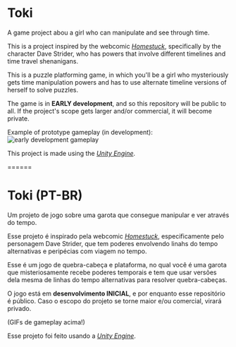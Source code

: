 # Toki
A game project abou a girl who can manipulate and see through time.

This is a project inspired by the webcomic *[Homestuck](https://www.homestuck.com/)*, specifically by the character Dave Strider, who has powers that involve different timelines and time travel shenanigans.

This is a puzzle platforming game, in which you'll be a girl who mysteriously gets time manipulation powers and has to use alternate timeline versions of herself to solve puzzles.

The game is in **EARLY development**, and so this repository will be public to all. If the project's scope gets larger and/or commercial, it will become private.

Example of prototype gameplay (in development):
![](https://i.imgur.com/HCy0byD.gif "early development gameplay")

This project is made using the *[Unity Engine](https://unity.com/)*.

======
# Toki (PT-BR)
Um projeto de jogo sobre uma garota que consegue manipular e ver através do tempo.

Esse projeto é inspirado pela webcomic *[Homestuck](https://www.homestuck.com/)*, especificamente pelo personagem Dave Strider, que tem poderes envolvendo linahs do tempo alternativas e peripécias com viagem no tempo.

Esse é um jogo de quebra-cabeça e plataforma, no qual você é uma garota que misteriosamente recebe poderes temporais e tem que usar versões dela mesma de linhas do tempo alternativas para resolver quebra-cabeças.

O jogo está em **desenvolvimento INICIAL**, e por enquanto esse repositório é público. Caso o escopo do projeto se torne maior e/ou comercial, virará privado.

(GIFs de gameplay acima!)

Esse projeto foi feito usando a *[Unity Engine](https://unity.com/)*.

